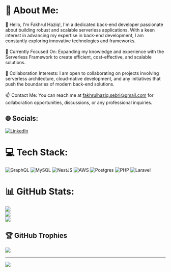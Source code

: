 # 💫 About Me:
👋 Hello, I'm Fakhrul Haziq!, I'm a dedicated back-end developer passionate about building robust and scalable serverless applications. With a keen interest in advancing my expertise in back-end development, I am constantly exploring innovative technologies and frameworks.<br><br>🌱 Currently Focused On: Expanding my knowledge and experience with the Serverless Framework to create efficient, cost-effective, and scalable solutions.<br><br>💼 Collaboration Interests: I am open to collaborating on projects involving serverless architecture, cloud-native development, and any initiatives that push the boundaries of modern back-end solutions.<br><br>📫 Contact Me: You can reach me at fakhrulhaziq.sebri@gmail.com for collaboration opportunities, discussions, or any professional inquiries.


## 🌐 Socials:
[![LinkedIn](https://img.shields.io/badge/LinkedIn-%230077B5.svg?logo=linkedin&logoColor=white)](https://linkedin.com/in/fakhrul-haziq-967bb7272) 

# 💻 Tech Stack:
![GraphQL](https://img.shields.io/badge/-GraphQL-E10098?style=for-the-badge&logo=graphql&logoColor=white) ![MySQL](https://img.shields.io/badge/mysql-4479A1.svg?style=for-the-badge&logo=mysql&logoColor=white) ![NestJS](https://img.shields.io/badge/nestjs-%23E0234E.svg?style=for-the-badge&logo=nestjs&logoColor=white) ![AWS](https://img.shields.io/badge/AWS-%23FF9900.svg?style=for-the-badge&logo=amazon-aws&logoColor=white) ![Postgres](https://img.shields.io/badge/postgres-%23316192.svg?style=for-the-badge&logo=postgresql&logoColor=white) ![PHP](https://img.shields.io/badge/php-%23777BB4.svg?style=for-the-badge&logo=php&logoColor=white) ![Laravel](https://img.shields.io/badge/laravel-%23FF2D20.svg?style=for-the-badge&logo=laravel&logoColor=white)
# 📊 GitHub Stats:
![](https://github-readme-stats.vercel.app/api?username=FakhrulZiq&theme=dark&hide_border=false&include_all_commits=true&count_private=true)<br/>
![](https://github-readme-streak-stats.herokuapp.com/?user=FakhrulZiq&theme=dark&hide_border=false)<br/>
![](https://github-readme-stats.vercel.app/api/top-langs/?username=FakhrulZiq&theme=dark&hide_border=false&include_all_commits=true&count_private=true&layout=compact)

## 🏆 GitHub Trophies
![](https://github-profile-trophy.vercel.app/?username=FakhrulZiq&theme=radical&no-frame=false&no-bg=true&margin-w=4)

---
[![](https://visitcount.itsvg.in/api?id=FakhrulZiq&icon=2&color=11)](https://visitcount.itsvg.in)

<!-- Proudly created with GPRM ( https://gprm.itsvg.in ) -->
